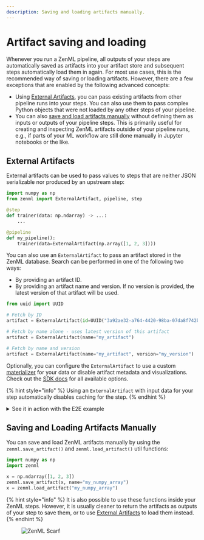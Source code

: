 ```yaml
---
description: Saving and loading artifacts manually.
---
```


# Artifact saving and loading

Whenever you run a ZenML pipeline, all outputs of your steps are automatically saved as artifacts into your artifact store and subsequent steps automatically load them in again. For most use cases, this is the recommended way of saving or loading artifacts. However, there are a few exceptions that are enabled by the following advanced concepts:

* Using [External Artifacts](artifact-saving-loading.md#external-artifacts), you can pass existing artifacts from other pipeline runs into your steps. You can also use them to pass complex Python objects that were not loaded by any other steps of your pipeline.
* You can also [save and load artifacts manually](artifact-saving-loading.md#saving-and-loading-artifacts-manually) without defining them as inputs or outputs of your pipeline steps. This is primarily useful for creating and inspecting ZenML artifacts outside of your pipeline runs, e.g., if parts of your ML workflow are still done manually in Jupyter notebooks or the like.

## External Artifacts

External artifacts can be used to pass values to steps that are neither JSON serializable nor produced by an upstream step:

```python
import numpy as np
from zenml import ExternalArtifact, pipeline, step

@step
def trainer(data: np.ndarray) -> ...:
    ...

@pipeline
def my_pipeline():
    trainer(data=ExternalArtifact(np.array([1, 2, 3])))
```

You can also use an `ExternalArtifact` to pass an artifact stored in the ZenML database. Search can be performed in one of the following two ways:

* By providing an artifact ID.
* By providing an artifact name and version. If no version is provided, the latest version of that artifact will be used.

```python
from uuid import UUID

# Fetch by ID
artifact = ExternalArtifact(id=UUID("3a92ae32-a764-4420-98ba-07da8f742b76"))

# Fetch by name alone - uses latest version of this artifact
artifact = ExternalArtifact(name="my_artifact")

# Fetch by name and version
artifact = ExternalArtifact(name="my_artifact", version="my_version")
```

Optionally, you can configure the `ExternalArtifact` to use a custom [materializer](handle-custom-data-types.md) for your data or disable artifact metadata and visualizations. Check out the [SDK docs](https://sdkdocs.zenml.io/latest/core\_code\_docs/core-steps/#zenml.artifacts.external\_artifact.ExternalArtifact) for all available options.

{% hint style="info" %}
Using an `ExternalArtifact` with input data for your step automatically disables caching for the step.
{% endhint %}

<details>

<summary>See it in action with the E2E example</summary>

_To set up the local environment used below, follow the recommendations from the_ [_Project templates_](../pipelining-features/using-project-templates.md#advanced-guide)_._

In [`pipelines/batch_inference.py`](../../../../../examples/e2e/pipelines/batch\_inference.py), you can find an example using the `ExternalArtifact` concept to share Artifacts produced by a training pipeline inside a batch inference pipeline.

On the ETL stage pipeline, developers can pass a `sklearn.Pipeline` fitted during training for feature preprocessing and apply it to transform inference input features. With this, we ensure that the exact same feature preprocessor used during training will be used during inference.

```python
    ########## ETL stage  ##########
    df_inference, target = data_loader(is_inference=True)
    df_inference = inference_data_preprocessor(
        dataset_inf=df_inference,
        preprocess_pipeline=ExternalArtifact(
            name="preprocess_pipeline",
            pipeline_name=MetaConfig.pipeline_name_training,
        ),
        target=target,
    )
```

On the DataQuality stage pipeline, developers can pass `pd.DataFrame` used as a training dataset to be used as a reference dataset versus the current inference one to apply Evidently and get DataQuality report back. With this, we ensure that the exact same training dataset used during the training phase will be used to compare with the inference dataset here.

```python
    ########## DataQuality stage  ##########
    report, _ = evidently_report_step(
        reference_dataset=ExternalArtifact(
            name="dataset_trn",
            pipeline_name=MetaConfig.pipeline_name_training,
        ),
        comparison_dataset=df_inference,
        ignored_cols=["target"],
        metrics=[
            EvidentlyMetricConfig.metric("DataQualityPreset"),
        ],
    )
```

</details>

## Saving and Loading Artifacts Manually

You can save and load ZenML artifacts manually by using the `zenml.save_artifact()` and `zenml.load_artifact()` util functions:

```python
import numpy as np
import zenml

x = np.ndarray([1, 2, 3])
zenml.save_artifact(x, name="my_numpy_array")
x = zenml.load_artifact("my_numpy_array")
```

{% hint style="info" %}
It is also possible to use these functions inside your ZenML steps. However, it is usually cleaner to return the artifacts as outputs of your step to save them, or to use [External Artifacts](artifact-saving-loading.md#external-artifacts) to load them instead.
{% endhint %}

<figure><img src="https://static.scarf.sh/a.png?x-pxid=f0b4f458-0a54-4fcd-aa95-d5ee424815bc" alt="ZenML Scarf"><figcaption></figcaption></figure>
